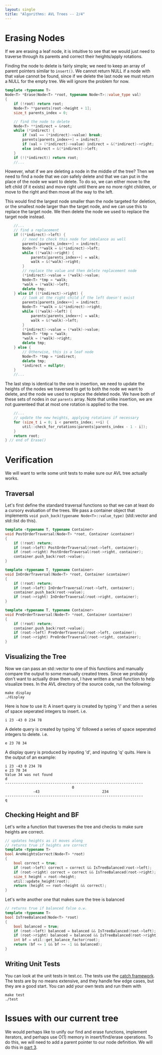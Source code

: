 ```yaml
---
layout: single
title: "Algorithms: AVL Trees -- 2/4"
---
```


# Erasing Nodes

If we are erasing a leaf node, it is intuitive to see that we would just need to traverse through its parents and correct their heights/apply rotations.  

Finding the node to delete is fairly simple; we need to keep an array of parent pointers similar to ```insert()```. We cannot return NULL if a node with that value cannot be found, since if we delete the last node we must return a NULL for the empty tree. We will ignore the problem for now.

```cpp
template <typename T>
Node<T> *Erase(Node<T> *root, typename Node<T>::value_type val)
{
	if (!root) return root;
	Node<T> **parents[root->height + 1];
	size_t parents_index = 0;

	// find the node to delete
	Node<T> **indirect = &root;
	while (*indirect) {
		if (val == (*indirect)->value) break;
		parents[parents_index++] = indirect;
		if (val > (*indirect)->value) indirect = &(*indirect)->right;
		else indirect = &(*indirect)->left;
	}
	if (!(*indirect)) return root; 
	//...
```

However, what if we are deleting a node in the middle of the tree? Then we need to find a node that we _can_ safely delete and that we can put in the place of the node we want to delete. To do so, we can either move to the left child (if it exists) and move right until there are no more right children, or move to the right and then move all the way to the left. 

This would find the largest node smaller than the node targeted for deletion, or the smallest node larger than the target node, and we can use this to replace the target node. We then delete the node we used to replace the target node instead.

```cpp
	//...
	// find a replacement 
	if ((*indirect)->left) {
		// need to check this node for imbalance as well
		parents[parents_index++] = indirect;
		Node<T> **walk = &(*indirect)->left;
		while ((*walk)->right) {
			parents[parents_index++] = walk;
			walk = &(*walk)->right;
		}
		// replace the value and then delete replacement node
		(*indirect)->value = (*walk)->value;
		Node<T> *tmp = *walk;
		*walk = (*walk)->left;
		delete tmp;
	} else if ((*indirect)->right) {
		// look at the right child if the left doesn't exist
		parents[parents_index++] = indirect;
		Node<T> **walk = &(*indirect)->right;
		while ((*walk)->left) {
			parents[parents_index++] = walk;
			walk = &(*walk)->left;
		}
		(*indirect)->value = (*walk)->value;
		Node<T> *tmp = *walk;
		*walk = (*walk)->right;
		delete tmp;
	} else {
		// Otherwise, this is a leaf node
		Node<T> *tmp = *indirect;
		delete tmp;
		*indirect = nullptr;
	}
	//...
``` 


The last step is identical to the one in insertion, we need to update the heights of the nodes we traversed to get to both the node we want to delete, and the node we used to replace the deleted node. We have both of these sets of nodes in our ```parents``` array. Note that unlike insertion, we are not guarenteed that at most one rotation is applied to the tree.

```cpp
	//...
	// update the new heights, applying rotations if necessary
	for (size_t i = 0; i < parents_index; ++i) {
		util::check_for_rotations(parents[parents_index - 1 - i]);
	}
	return root;
} // end of Erase()
```

# Verification

We will want to write some unit tests to make sure our AVL tree actually works.

## Traversal

Let's first define the standard traversal functions so that we can at least do a cursory evaluation of the trees. We pass a container object that implements ```void push_back(typename Node<T>::value_type)``` (std::vector<T> and std::list<T> do this).

```cpp
template <typename T, typename Container>
void PostOrderTraversal(Node<T> *root, Container &container)
{
	if (!root) return;
	if (root->left) PostOrderTraversal(root->left, container);
	if (root->right) PostOrderTraversal(root->right, container);
	container.push_back(root->value);
}

template <typename T, typename Container>
void InOrderTraversal(Node<T> *root, Container &container)
{
	if (!root) return;
	if (root->left) InOrderTraversal(root->left, container);
	container.push_back(root->value);
	if (root->right) InOrderTraversal(root->right, container);
}

template <typename T, typename Container>
void PreOrderTraversal(Node<T> *root, Container &container)
{
	if (!root) return;
	container.push_back(root->value);
	if (root->left) PreOrderTraversal(root->left, container);
	if (root->right) PreOrderTraversal(root->right, container);
}
```

## Visualizing the Tree

Now we can pass an std::vector<T> to one of this functions and manually compare the output to some manually created trees. Since we probably don't want to actually draw them out, I have written a small function to help visualize trees. In the AVL directory of the source code, run the following: 
```
make display
./display
```

Here is how to use it: A insert query is created by typing 'i' and then a series of space seperated integers to insert. i.e.
```
i 23 -43 0 234 78
```
A delete query is created by typing 'd' followed a series of space seperated integers to delete. i.e.
```
e 23 78 34
```
A display query is produced by inputing 'd', and inputing 'q' quits. Here is the output of an example:
```
i 23 -43 0 234 78
e 23 78 34
Value 34 was not found
d
----------------------------------------------------------------
                               0                                
             -43                             234                
----------------------------------------------------------------
q
```

## Checking Height and BF

Let's write a function that traverses the tree and checks to make sure heights are correct.
```cpp
// updates heights as it moves along
// returns true if heights are correct
template <typename T>
bool AreHeightsCorrect(Node<T> *root)
{
	bool correct = true;
	if (root->left) correct = correct && IsTreeBalanced(root->left);
	if (root->right) correct = correct && IsTreeBalanced(root->right);
	size_t height = root->height;
	util::update_height(root);
	return (height == root->height && correct);
}
```

Let's write another one that makes sure the tree is balanced 
```cpp
// returns true if balanced false o.w.
template <typename T>
bool IsTreeBalanced(Node<T> *root)
{
	bool balanced = true;
	if (root->left) balanced = balanced && IsTreeBalanced(root->left);
	if (root->right) balanced = balanced && IsTreeBalanced(root->right);
	int bf = util::get_balance_factor(root);
	return (bf <= 1 && bf >= -1 && balanced);
}
```

## Writing Unit Tests

You can look at the unit tests in test.cc. The tests use the [catch framework](https://github.com/catchorg/Catch2). The tests are by no means extensive, and they handle few edge cases, but they are a good start. You can add your own tests and run them with
```
make test
./test
```

# Issues with our current tree

We would perhaps like to unify our find and erase functions, implement iterators, and perhaps use O(1) memory in insert/find/erase operations. To do this, we will need to add a parent pointer to our node definition. We will do this in [part 3](https://www.google.com/).
